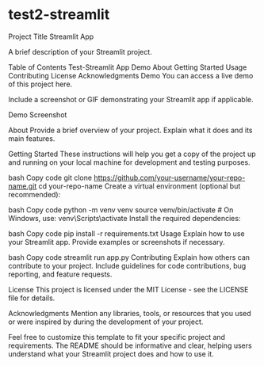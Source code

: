 # test2-streamlit
Project Title
Streamlit App

A brief description of your Streamlit project.

Table of Contents
Test-Streamlit App
Demo
About
Getting Started
Usage
Contributing
License
Acknowledgments
Demo
You can access a live demo of this project here.

Include a screenshot or GIF demonstrating your Streamlit app if applicable.

Demo Screenshot

About
Provide a brief overview of your project. Explain what it does and its main features.

Getting Started
These instructions will help you get a copy of the project up and running on your local machine for development and testing purposes.

bash
Copy code
git clone https://github.com/your-username/your-repo-name.git
cd your-repo-name
Create a virtual environment (optional but recommended):

bash
Copy code
python -m venv venv
source venv/bin/activate  # On Windows, use: venv\Scripts\activate
Install the required dependencies:

bash
Copy code
pip install -r requirements.txt
Usage
Explain how to use your Streamlit app. Provide examples or screenshots if necessary.

bash
Copy code
streamlit run app.py
Contributing
Explain how others can contribute to your project. Include guidelines for code contributions, bug reporting, and feature requests.

License
This project is licensed under the MIT License - see the LICENSE file for details.

Acknowledgments
Mention any libraries, tools, or resources that you used or were inspired by during the development of your project.

Feel free to customize this template to fit your specific project and requirements. The README should be informative and clear, helping users understand what your Streamlit project does and how to use it.
